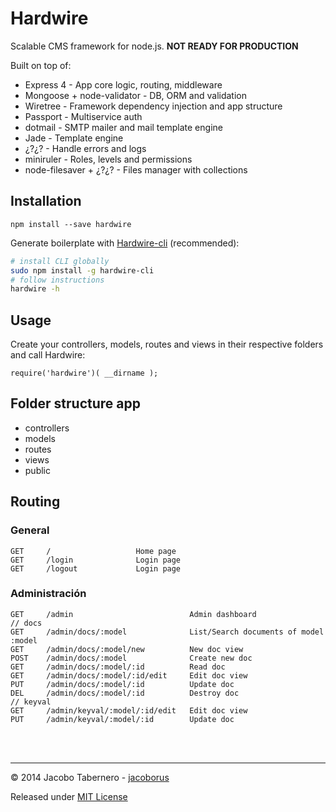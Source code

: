 Hardwire
========

Scalable CMS framework for node.js. **NOT READY FOR PRODUCTION**

Built on top of:

- Express 4 - App core logic, routing, middleware
- Mongoose + node-validator - DB, ORM and validation
- Wiretree - Framework dependency injection and app structure
- Passport - Multiservice auth
- dotmail - SMTP mailer and mail template engine
- Jade - Template engine
- ¿?¿? - Handle errors and logs
- miniruler - Roles, levels and permissions
- node-filesaver + ¿?¿? - Files manager with collections


Installation
------------

```
npm install --save hardwire
```

Generate boilerplate with [Hardwire-cli](http://github.com/jacoborus/hardwire-cli) (recommended):

```sh
# install CLI globally
sudo npm install -g hardwire-cli
# follow instructions
hardwire -h
```



Usage
-----

Create your controllers, models, routes and views in their respective folders and call Hardwire:

```
require('hardwire')( __dirname );
```

Folder structure app
--------------------

- controllers
- models
- routes
- views
- public


Routing
-------


### General
```
GET		/					Home page
GET		/login				Login page
GET		/logout				Login page
```

### Administración
```
GET		/admin							Admin dashboard
// docs
GET		/admin/docs/:model				List/Search documents of model :model
GET		/admin/docs/:model/new			New doc view
POST	/admin/docs/:model				Create new doc
GET		/admin/docs/:model/:id			Read doc
GET		/admin/docs/:model/:id/edit		Edit doc view
PUT		/admin/docs/:model/:id			Update doc
DEL		/admin/docs/:model/:id			Destroy doc
// keyval
GET		/admin/keyval/:model/:id/edit	Edit doc view
PUT		/admin/keyval/:model/:id		Update doc
```


<br><br>

---

© 2014 Jacobo Tabernero - [jacoborus](https://github.com/jacoborus)

Released under [MIT License](https://raw.github.com/jacoborus/hardwire/master/LICENSE)
